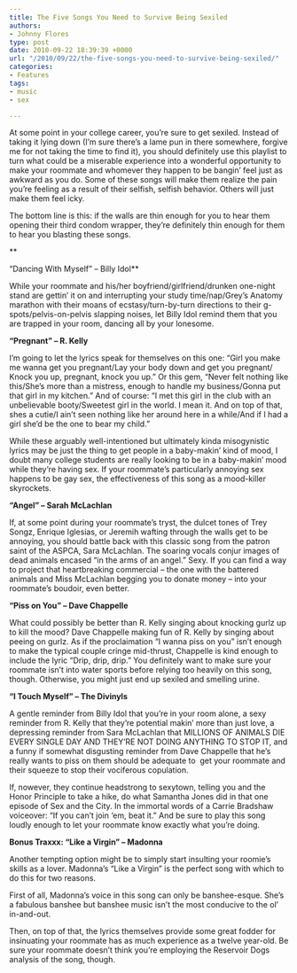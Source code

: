 ```yaml
---
title: The Five Songs You Need to Survive Being Sexiled
authors:
- Johnny Flores
type: post
date: 2010-09-22 18:39:39 +0000
url: "/2010/09/22/the-five-songs-you-need-to-survive-being-sexiled/"
categories:
- Features
tags:
- music
- sex

---
```

At some point in your college career, you’re sure to get sexiled. Instead of taking it lying down (I’m sure there’s a lame pun in there somewhere, forgive me for not taking the time to find it), you should definitely use this playlist to turn what could be a miserable experience into a wonderful opportunity to make your roommate and whomever they happen to be bangin’ feel just as awkward as you do. Some of these songs will make them realize the pain you’re feeling as a result of their selfish, selfish behavior. Others will just make them feel icky.

The bottom line is this: if the walls are thin enough for you to hear them opening their third condom wrapper, they’re definitely thin enough for them to hear you blasting these songs.
  
**
  
“Dancing With Myself” – Billy Idol**
  
While your roommate and his/her boyfriend/girlfriend/drunken one-night stand are gettin’ it on and interrupting your study time/nap/Grey’s Anatomy marathon with their moans of ecstasy/turn-by-turn directions to their g-spots/pelvis-on-pelvis slapping noises, let Billy Idol remind them that you are trapped in your room, dancing all by your lonesome.

**“Pregnant” – R. Kelly**
  
I’m going to let the lyrics speak for themselves on this one: “Girl you make me wanna get you pregnant/Lay your body down and get you pregnant/ Knock you up, pregnant, knock you up.” Or this gem, “Never felt nothing like this/She’s more than a mistress, enough to handle my business/Gonna put that girl in my kitchen.” And of course: “I met this girl in the club with an unbelievable booty/Sweetest girl in the world. I mean it. And on top of that, shes a cutie/I ain’t seen nothing like her around here in a while/And if I had a girl she’d be the one to bear my child.”

While these arguably well-intentioned but ultimately kinda misogynistic lyrics may be just the thing to get people in a baby-makin’ kind of mood, I doubt many college students are really looking to be in a baby-makin’ mood while they’re having sex. If your roommate’s particularly annoying sex happens to be gay sex, the effectiveness of this song as a mood-killer skyrockets.

**“Angel” – Sarah McLachlan**
  
If, at some point during your roommate’s tryst, the dulcet tones of Trey Songz, Enrique Iglesias, or Jeremih wafting through the walls get to be annoying, you should battle back with this classic song from the patron saint of the ASPCA, Sara McLachlan. The soaring vocals conjur images of dead animals encased “in the arms of an angel.” Sexy. If you can find a way to project that heartbreaking commercial – the one with the battered animals and Miss McLachlan begging you to donate money – into your roommate’s boudoir, even better.

**“Piss on You” – Dave Chappelle**
  
What could possibly be better than R. Kelly singing about knocking gurlz up to kill the mood? Dave Chappelle making fun of R. Kelly by singing about peeing on gurlz. As if the proclaimation “I wanna piss on you” isn’t enough to make the typical couple cringe mid-thrust, Chappelle is kind enough to include the lyric “Drip, drip, drip.” You definitely want to make sure your roommate isn’t into water sports before relying too heavily on this song, though. Otherwise, you might just end up sexiled and smelling urine.

**“I Touch Myself” – The Divinyls**
  
A gentle reminder from Billy Idol that you’re in your room alone, a sexy reminder from R. Kelly that they’re potential makin’ more than just love, a depressing reminder from Sara McLachlan that MILLIONS OF ANIMALS DIE EVERY SINGLE DAY AND THEY’RE NOT DOING ANYTHING TO STOP IT, and a funny if somewhat disgusting reminder from Dave Chappelle that he’s really wants to piss on them should be adequate to  get your roommate and their squeeze to stop their vociferous copulation.

If, nowever, they continue headstrong to sexytown, telling you and the Honor Principle to take a hike, do what Samantha Jones did in that one episode of Sex and the City. In the immortal words of a Carrie Bradshaw voiceover: “If you can’t join ‘em, beat it.” And be sure to play this song loudly enough to let your roommate know exactly what you’re doing.

**Bonus Traxxx: “Like a Virgin” – Madonna**
  
Another tempting option might be to simply start insulting your roomie’s skills as a lover. Madonna’s “Like a Virgin” is the perfect song with which to do this for two reasons.

First of all, Madonna’s voice in this song can only be banshee-esque. She’s a fabulous banshee but banshee music isn’t the most conducive to the ol’ in-and-out.

Then, on top of that, the lyrics themselves provide some great fodder for insinuating your roommate has as much experience as a twelve year-old. Be sure your roommate doesn’t think you’re employing the Reservoir Dogs analysis of the song, though.